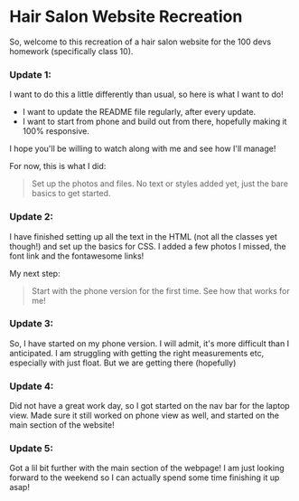 Hair Salon Website Recreation
============================
So, welcome to this recreation of a hair salon website for the 100 devs homework (specifically class 10).


### Update 1:
I want to do this a little differently than usual, so here is what I want to do! 
- I want to update the README file regularly, after every update.
- I want to start from phone and build out from there, hopefully making it 100% responsive.

I hope you'll be willing to watch along with me and see how I'll manage! 

For now, this is what I did: 
> Set up the photos and files. No text or styles added yet, just the bare basics to get started.


### Update 2: 
I have finished setting up all the text in the HTML (not all the classes yet though!) and set up the basics for CSS. I added a few photos I missed, the font link and the fontawesome links!

My next step: 
> Start with the phone version for the first time. See how that works for me!

### Update 3: 
So, I have started on my phone version. I will admit, it's more difficult than I anticipated. I am struggling with getting the right measurements etc, especially with just float. But we are getting there (hopefully)

### Update 4: 
Did not have a great work day, so I got started on the nav bar for the laptop view. Made sure it still worked on phone view as well, and started on the main section of the website!

### Update 5: 

Got a lil bit further with the main section of the webpage! I am just looking forward to the weekend so I can actually spend some time finishing it up asap!